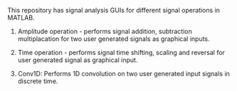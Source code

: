 This repository has signal analysis GUIs for different signal operations in MATLAB. 

1. Amplitude operation  - performs signal addition, subtraction multiplacation for two user generated signals as graphical inputs. 

2. Time operation - performs signal time shifting, scaling and reversal for user generated signal as graphical input. 

3. Conv1D: Performs 1D convolution on two user generated input signals in discrete time. 
 
